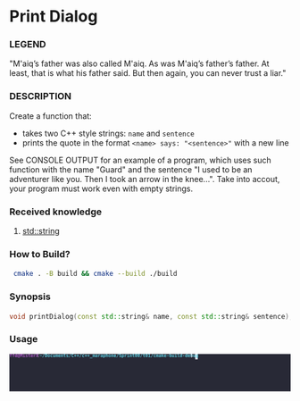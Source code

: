 # Print Dialog

### LEGEND

"M'aiq’s father was also called M'aiq.
As was M'aiq’s father’s father.
At least, that is what his father said.
But then again, you can never trust a liar."

### DESCRIPTION

Create a function that:
* takes two C++ style strings: `name` and `sentence`
* prints the quote in the format `<name> says: "<sentence>"` with a new line

See CONSOLE OUTPUT for an example of a program, which uses such function with the name
"Guard" and the sentence "I used to be an adventurer like you. Then I took an arrow in
the knee...".
Take into accout, your program must work even with empty strings.

### Received knowledge
1. [std::string](https://en.cppreference.com/w/cpp/string/basic_string)

### How to Build?
```bash
 cmake . -B build && cmake --build ./build
 ```

### Synopsis
```c++
void printDialog(const std::string& name, const std::string& sentence);
```

### Usage
![Usage](.local/usage.svg)